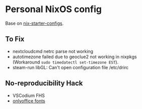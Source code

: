# Personal NixOS config

Base on [nix-starter-configs](https://github.com/Misterio77/nix-starter-configs/).

## To Fix

- nextcloudcmd netrc parse not working
- autotimezone failed due to geoclue2 not working in nixpkgs (Workaround `sudo timedatectl set-timezone EST`).
- steam-run libGL: Can't open configuration file /etc/drirc

## No-reproducibility Hack

- VSCodium FHS
- [onlyoffice fonts](https://nixos.wiki/wiki/Onlyoffice)
